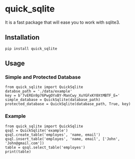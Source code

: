# quick_sqlite

It is a fast package that will ease you to work with sqlite3.

## Installation
```
pip install quick_sqlite
```

## Usage
### Simple and Protected Database
```
from quick_sqlite import QuickSqlite
databse_path = './data/example'
key = b'7vEREn9p76PwgOYxBY-ManCwy_XuYGFxKY0XtMBTF_E='
simple_database = QuickSqlite(database_path)
protected_database = QuickSqlite(database_path, True, key)
```

### Example
```
from quick_sqlite import QuickSqlite
qsql = QuickSqlite('example')
qsql.create_table('employes', 'name, email')
qsql.insert_table('employes', 'name, email', ['John', 'John@gmail.com'])
table = qsql.select_table('employes')
print(table)
```